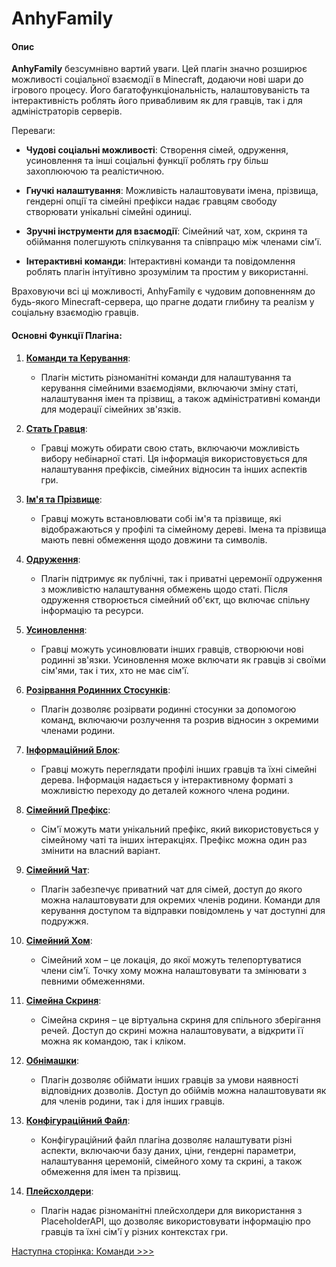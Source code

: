 # AnhyFamily
#### Опис

**AnhyFamily** безсумнівно вартий уваги. Цей плагін значно розширює можливості соціальної взаємодії в Minecraft, додаючи нові шари до ігрового процесу. Його багатофункціональність, налаштовуваність та інтерактивність роблять його привабливим як для гравців, так і для адміністраторів серверів. 

Переваги:

- **Чудові соціальні можливості**: Створення сімей, одруження, усиновлення та інші соціальні функції роблять гру більш захоплюючою та реалістичною.

- **Гнучкі налаштування**: Можливість налаштовувати імена, прізвища, гендерні опції та сімейні префікси надає гравцям свободу створювати унікальні сімейні одиниці.

- **Зручні інструменти для взаємодії**: Сімейний чат, хом, скриня та обіймання полегшують спілкування та співпрацю між членами сім'ї.

- **Інтерактивні команди**: Інтерактивні команди та повідомлення роблять плагін інтуїтивно зрозумілим та простим у використанні.

Враховуючи всі ці можливості, AnhyFamily є чудовим доповненням до будь-якого Minecraft-сервера, що прагне додати глибину та реалізм у соціальну взаємодію гравців.

#### Основні Функції Плагіна:

1. **[Команди та Керування](commands.md)**:
    - Плагін містить різноманітні команди для налаштування та керування сімейними взаємодіями, включаючи зміну статі, налаштування імен та прізвищ, а також адміністративні команди для модерації сімейних зв'язків.

2. **[Стать Гравця](gender.md)**:
    - Гравці можуть обирати свою стать, включаючи можливість вибору небінарної статі. Ця інформація використовується для налаштування префіксів, сімейних відносин та інших аспектів гри.

3. **[Ім'я та Прізвище](names.md)**:
    - Гравці можуть встановлювати собі ім'я та прізвище, які відображаються у профілі та сімейному дереві. Імена та прізвища мають певні обмеження щодо довжини та символів.

4. **[Одруження](marry.md)**:
    - Плагін підтримує як публічні, так і приватні церемонії одруження з можливістю налаштування обмежень щодо статі. Після одруження створюється сімейний об'єкт, що включає спільну інформацію та ресурси.

5. **[Усиновлення](adopt.md)**:
    - Гравці можуть усиновлювати інших гравців, створюючи нові родинні зв'язки. Усиновлення може включати як гравців зі своїми сім'ями, так і тих, хто не має сім'ї.

6. **[Розірвання Родинних Стосунків](separate.md)**:
    - Плагін дозволяє розірвати родинні стосунки за допомогою команд, включаючи розлучення та розрив відносин з окремими членами родини.

7. **[Інформаційний Блок](info.md)**:
    - Гравці можуть переглядати профілі інших гравців та їхні сімейні дерева. Інформація надається у інтерактивному форматі з можливістю переходу до деталей кожного члена родини.

8. **[Сімейний Префікс](prefix.md)**:
    - Сім'ї можуть мати унікальний префікс, який використовується у сімейному чаті та інших інтеракціях. Префікс можна один раз змінити на власний варіант.

9. **[Сімейний Чат](chat.md)**:
    - Плагін забезпечує приватний чат для сімей, доступ до якого можна налаштовувати для окремих членів родини. Команди для керування доступом та відправки повідомлень у чат доступні для подружжя.

10. **[Сімейний Хом](home.md)**:
    - Сімейний хом – це локація, до якої можуть телепортуватися члени сім'ї. Точку хому можна налаштовувати та змінювати з певними обмеженнями.

11. **[Сімейна Скриня](chest.md)**:
    - Сімейна скриня – це віртуальна скриня для спільного зберігання речей. Доступ до скрині можна налаштовувати, а відкрити її можна як командою, так і кліком.

12. **[Обнімашки](hugs.md)**:
    - Плагін дозволяє обіймати інших гравців за умови наявності відповідних дозволів. Доступ до обіймів можна налаштовувати як для членів родини, так і для інших гравців.

13. **[Конфігураційний Файл](config.md)**:
    - Конфігураційний файл плагіна дозволяє налаштувати різні аспекти, включаючи базу даних, ціни, гендерні параметри, налаштування церемоній, сімейного хому та скрині, а також обмеження для імен та прізвищ.

14. **[Плейсхолдери](placeholders.md)**:
    - Плагін надає різноманітні плейсхолдери для використання з PlaceholderAPI, що дозволяє використовувати інформацію про гравців та їхні сім'ї у різних контекстах гри.

[Наступна сторінка: Команди >>>](commands.md)
